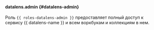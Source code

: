 #### datalens.admin {#datalens-admin}

Роль `{{ roles-datalens-admin }}` предоставляет полный доступ к сервису {{ datalens-name }} и всем воркбукам и коллекциям в нем.
